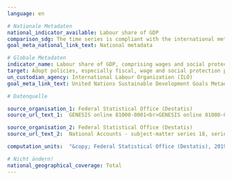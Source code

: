 ```yaml
---
language: en

# Nationale Metadaten
national_indicator_available: Labour share of GDP
comparison_sdg: The time series is compliant with the international metadata description.
goal_meta_national_link_text: National metadata

# Globale Metadaten
indicator_name: Labour share of GDP, comprising wages and social protection transfers
target: Adopt policies, especially fiscal, wage and social protection policies, and progressively achieve greater equality
un_custodian_agency: International Labour Organization (ILO)
goal_meta_link_text: United Nations Sustainable Development Goals Metadata

# Datenquelle

source_organisation_1: Federal Statistical Office (Destatis)
source_url_text_1:  GENESIS online 81000-0001<br>GENESIS online 81000-0003

source_organisation_2: Federal Statistical Office (Destatis)
source_url_text_2:  National Accounts - subject-matter series 18, series 1.4 - 2017 (Only available in German)

computation_units:  "&copy; Federal Statistical Office (Destatis), 2019"

# Nicht ändern!
national_geographical_coverage: Total
---
```


